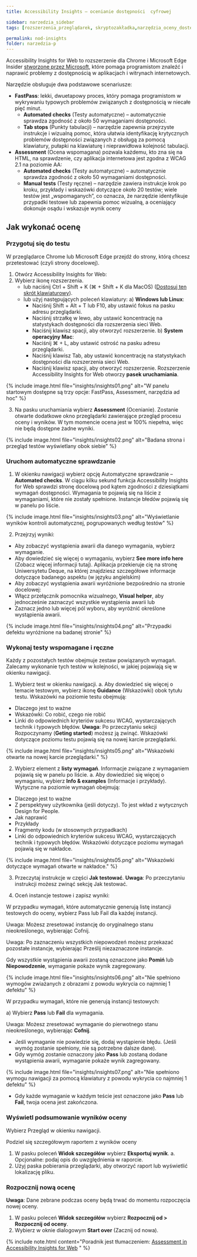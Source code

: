 ```yaml
---
title: Accessibility Insights – ocenianie dostępności  cyfrowej

sidebar: narzedzia_sidebar
tags: [rozszerzenia_przeglądarek, skryptozakładka,narzędzia_oceny_dostępności]

permalink: nod-insights
folder: narzedzia-p
---
```



Accessibility Insights for Web to rozszerzenie dla Chrome i Microsoft Edge Insider [stworzone przez Microsoft](https://accessibilityinsights.io/en/), które pomaga programistom znaleźć i naprawić problemy z dostępnością w aplikacjach i witrynach internetowych.

Narzędzie obsługuje dwa podstawowe scenariusze:
- **FastPass**: lekki, dwuetapowy proces, który pomaga programistom w wykrywaniu typowych problemów związanych z dostępnością w niecałe pięć minut.
   - **Automated checks** (Testy automatyczne) – automatycznie sprawdza zgodność z około 50 wymaganiami dostępności.
   - **Tab stops** (Punkty tabulacji) – narzędzie zapewnia przejrzyste instrukcje i wizualną pomoc, która ułatwia identyfikację krytycznych problemów dostępności związanych z obsługą za pomocą klawiatury, pułapki na klawiaturę i nieprawidłowa kolejność tabulacji.
- **Assessment** (Ocena wspomagana) pozwala każdemu, kto zna się na HTML, na sprawdzenie, czy aplikacja internetowa jest zgodna z WCAG 2.1 na poziomie AA:
   - **Automated checks** (Testy automatyczne) – automatycznie sprawdza zgodność z około 50 wymaganiami dostępności.
   - **Manual tests** (Testy ręczne) – narzędzie zawiera instrukcje krok po kroku, przykłady i wskazówki dotyczące około 20 testów; wiele testów jest &bdquo;wspomaganych&rdquo;, co oznacza, że narzędzie identyfikuje przypadki testowe lub zapewnia pomoc wizualną, a oceniający dokonuje osądu i wskazuje wynik oceny


## Jak wykonać ocenę

### Przygotuj się do testu

W przeglądarce Chrome lub Microsoft Edge przejdź do strony, którą chcesz przetestować (czyli strony docelowej).
1. Otwórz Accessibility Insights for Web:
2. Wybierz ikonę rozszerzenia.
   - lub naciśnij Ctrl + Shift + K (⌘ + Shift + K dla MacOS) ([Dostosuj ten skrót klawiaturowy](https://accessibilityinsights.io/docs/en/web/reference/keyboard)).
   - lub użyj następujących poleceń klawiatury:
   a) **Windows lub Linux**:
      - Naciśnij Shift + Alt + T lub F10, aby ustawić fokus na pasku adresu przeglądarki.
      - Naciśnij strzałkę w lewo, aby ustawić koncentrację na statystykach dostępności dla rozszerzenia sieci Web.
      - Naciśnij klawisz spacji, aby otworzyć rozszerzenie.
   b) **System operacyjny Mac**:
      - Naciśnij ⌘ + L, aby ustawić ostrość na pasku adresu przeglądarki.
      - Naciśnij klawisz Tab, aby ustawić koncentrację na statystykach dostępności dla rozszerzenia sieci Web.
      - Naciśnij klawisz spacji, aby otworzyć rozszerzenie.
Rozszerzenie Accessibility Insights for Web otworzy **pasek uruchamiania**.

{% include image.html file="insights/insights01.png" alt="W panelu startowym dostępne są trzy opcje: FastPass, Assessment, narzędzia ad hoc" %}

3. Na pasku uruchamiania wybierz **Assessment** (Ocenianie).
Zostanie otwarte dodatkowe okno przeglądarki zawierające przegląd procesu oceny i wyników. W tym momencie ocena jest w 100% niepełna, więc nie będą dostępne żadne wyniki.

{% include image.html file="insights/insights02.png" alt="Badana strona i przegląd testów wyświetlany obok siebie" %}

### Uruchom automatyczne sprawdzanie
1.	W okienku nawigacji wybierz opcję Automatyczne sprawdzanie – **Automated checks**.
W ciągu kilku sekund funkcja Accessibility Insights for Web sprawdzi stronę docelową pod kątem zgodności z dziesiątkami wymagań dostępności. Wymagania te pojawią się na liście z wymaganiami, które nie zostały spełnione. Instancje błedów pojawią się w panelu po liście.

{% include image.html file="insights/insights03.png" alt="Wyświetlanie wyników kontroli automatycznej, pogrupowanych według testów"  %}

2.	Przejrzyj wyniki:
- Aby zobaczyć wystąpienia awarii dla danego wymagania, wybierz wymaganie.
- Aby dowiedzieć się więcej o wymaganiu, wybierz **See more info here** (Zobacz więcej informacji tutaj). Aplikacja przekieruje cię na stronę Uniwersytetu Deque, na której znajdziesz szczegółowe informacje dotyczące badanego aspektu (w języku angielskim)  
- Aby zobaczyć wystąpienia awarii wyróżnione bezpośrednio na stronie docelowej:
- Włącz przełącznik pomocnika wizualnego, **Visual helper**, aby jednocześnie zaznaczyć wszystkie wystąpienia awarii
lub
- Zaznacz jedno lub więcej pól wyboru, aby wyróżnić określone wystąpienia awarii.

{% include image.html file="insights/insights04.png" alt="Przypadki defektu wyróżnione na badanej stronie"  %}

### Wykonaj testy wspomagane i ręczne
Każdy z pozostałych testów obejmuje zestaw powiązanych wymagań. Zalecamy wykonanie tych testów w kolejności, w jakiej pojawiają się w okienku nawigacji.
1.	Wybierz test w okienku nawigacji.
a.	Aby dowiedzieć się więcej o temacie testowym, wybierz ikonę **Guidance** (Wskazówki) obok tytułu testu. Wskazówki na poziomie testu obejmują:
- Dlaczego jest to ważne
- Wskazówki: Co robić, czego nie robić
- Linki do odpowiednich kryteriów sukcesu WCAG, wystarczających technik i typowych błędów.
**Uwaga**: Po przeczytaniu sekcji Rozpoczynamy (**Geting started**) możesz ją zwinąć.
Wskazówki dotyczące poziomu testu pojawią się na nowej karcie przeglądarki.

{% include image.html file="insights/insights05.png" alt="Wskazówki otwarte na nowej karcie przeglądarki." %}

2.	Wybierz element z **listy wymagań**. Informacje związane z wymaganiem pojawią się w panelu po liście.
a.	Aby dowiedzieć się więcej o wymaganiu, wybierz  **Info & examples** (Informacje i przykłady). Wytyczne na poziomie wymagań obejmują:
- Dlaczego jest to ważne
- Z perspektywy użytkownika (jeśli dotyczy). To jest wkład z wytycznych Design for People.
- Jak naprawić
- Przykłady
- Fragmenty kodu (w stosownych przypadkach)
- Linki do odpowiednich kryteriów sukcesu WCAG, wystarczających technik i typowych błędów.
Wskazówki dotyczące poziomu wymagań pojawią się w nakładce.

{% include image.html file="insights/insights05.png" alt="Wskazówki dotyczące wymagań otwarte w nakładce."  %}

3. Przeczytaj instrukcje w części **Jak testować**.
**Uwaga**: Po przeczytaniu instrukcji możesz zwinąć sekcję Jak testować.

4. Oceń instancje testowe i zapisz wyniki:

W przypadku wymagań, które automatycznie generują listę instancji testowych do oceny, wybierz Pass lub Fail dla każdej instancji.

Uwaga: Możesz zresetować instancję do oryginalnego stanu nieokreślonego, wybierając Cofnij.

Uwaga: Po zaznaczeniu wszystkich niepowodzeń możesz przekazać pozostałe instancje, wybierając Prześlij niezaznaczone instancje.

Gdy wszystkie wystąpienia awarii zostaną oznaczone jako **Pomiń** lub **Niepowodzenie**, wymaganie pokaże wynik zagregowany.

{% include image.html file="insights/insights06.png" alt="Nie spełniono wymogów zwiażanych z obrazami z powodu wykrycia co najmniej 1 defektu"  %}

W przypadku wymagań, które nie generują instancji testowych:

a) Wybierz **Pass** lub **Fail** dla wymagania.

Uwaga: Możesz zresetować wymaganie do pierwotnego stanu nieokreślonego, wybierając **Cofnij**.

- Jeśli wymaganie nie powiedzie się, dodaj wystąpienie błędu. (Jeśli wymóg zostanie spełniony, nie są potrzebne dalsze dane).
- Gdy wymóg zostanie oznaczony jako **Pass** lub zostaną dodane wystąpienia awarii, wymaganie pokaże wynik zagregowany.

{% include image.html file="insights/insights07.png" alt="Nie spełniono wymogu nawigacji za pomocą klawiatury z powodu wykrycia co najmniej 1 defektu"  %}

- Gdy każde wymaganie w każdym teście jest oznaczone jako **Pass** lub **Fail**, twoja ocena jest zakończona.

### Wyświetl podsumowanie wyników oceny

Wybierz Przegląd w okienku nawigacji.

Podziel się szczegółowym raportem z wyników oceny
1. W pasku poleceń **Widok szczegółów** wybierz **Eksportuj wynik**.
  a. Opcjonalne: podaj opis do uwzględnienia w raporcie.
2. Użyj paska pobierania przeglądarki, aby otworzyć raport lub wyświetlić lokalizację pliku.

### Rozpocznij nową ocenę
**Uwaga**: Dane zebrane podczas oceny będą trwać do momentu rozpoczęcia nowej oceny.

1. W pasku poleceń **Widok szczegółów** wybierz **Rozpocznij od > Rozpocznij od oceny**.
2. Wybierz w oknie dialogowym **Start over** (Zacznij od nowa).


{% include note.html content="Poradnik jest tłumaczeniem: [Assessment in Accessibility Insights for Web](https://accessibilityinsights.io/docs/en/web/getstarted/assessment)  "  %} 